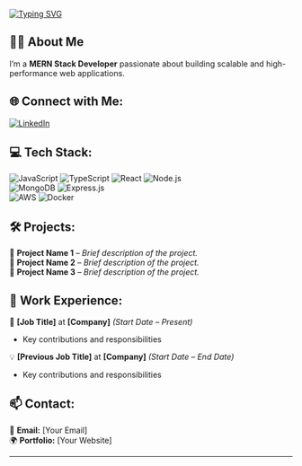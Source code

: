 <a href="https://git.io/typing-svg"><img src="https://readme-typing-svg.demolab.com?font=Operator+Mono&weight=600&size=50&pause=1000&color=FAFAFA&center=true&vCenter=true&width=940&lines=Hello+there%2C+I+am+Farzan+Hassan!" alt="Typing SVG" /></a>

## 👨‍💻 About Me
I’m a **MERN Stack Developer** passionate about building scalable and high-performance web applications.

## 🌐 Connect with Me:
[![LinkedIn](https://img.shields.io/badge/LinkedIn-%230077B5.svg?logo=linkedin&logoColor=white)](https://www.linkedin.com/in/farzan-hassan-95936a184/)

## 💻 Tech Stack:
![JavaScript](https://img.shields.io/badge/javascript-%23323330.svg?style=for-the-badge&logo=javascript&logoColor=%23F7DF1E) 
![TypeScript](https://img.shields.io/badge/typescript-%23007ACC.svg?style=for-the-badge&logo=typescript&logoColor=white) 
![React](https://img.shields.io/badge/react-%2361DAFB.svg?style=for-the-badge&logo=react&logoColor=white) 
![Node.js](https://img.shields.io/badge/node.js-6DA55F?style=for-the-badge&logo=node.js&logoColor=white)  
![MongoDB](https://img.shields.io/badge/mongodb-%2347A248.svg?style=for-the-badge&logo=mongodb&logoColor=white) 
![Express.js](https://img.shields.io/badge/express.js-%23404d59.svg?style=for-the-badge&logo=express&logoColor=white)  
![AWS](https://img.shields.io/badge/AWS-%23FF9900.svg?style=for-the-badge&logo=amazon-aws&logoColor=white) 
![Docker](https://img.shields.io/badge/docker-%230db7ed.svg?style=for-the-badge&logo=docker&logoColor=white)

## 🛠 Projects:
🔹 **Project Name 1** – *Brief description of the project.*  
🔹 **Project Name 2** – *Brief description of the project.*  
🔹 **Project Name 3** – *Brief description of the project.*  

## 💼 Work Experience:
🚀 **[Job Title]** at **[Company]** *(Start Date – Present)*  
- Key contributions and responsibilities  

💡 **[Previous Job Title]** at **[Company]** *(Start Date – End Date)*  
- Key contributions and responsibilities  

## 📫 Contact:
📧 **Email:** [Your Email]  
🌍 **Portfolio:** [Your Website]  

---
